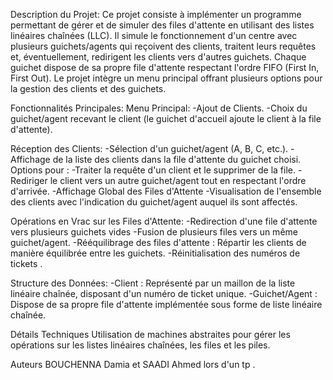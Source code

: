 Description du Projet:
Ce projet consiste à implémenter un programme permettant de gérer et de simuler des files d'attente en utilisant des listes linéaires chaînées (LLC). Il simule le fonctionnement d'un centre avec plusieurs guichets/agents qui reçoivent des clients, traitent leurs requêtes et, éventuellement, redirigent les clients vers d'autres guichets. Chaque guichet dispose de sa propre file d'attente respectant l'ordre FIFO (First In, First Out). Le projet intègre un menu principal offrant plusieurs options pour la gestion des clients et des guichets.

Fonctionnalités Principales:
Menu Principal:
-Ajout de Clients.
-Choix du guichet/agent recevant le client (le guichet d'accueil ajoute le client à la file d'attente).

Réception des Clients:
-Sélection d'un guichet/agent (A, B, C, etc.).
-Affichage de la liste des clients dans la file d'attente du guichet choisi.
Options pour :
-Traiter la requête d'un client et le supprimer de la file.
-Rediriger le client vers un autre guichet/agent tout en respectant l'ordre d'arrivée.
-Affichage Global des Files d'Attente
-Visualisation de l'ensemble des clients avec l'indication du guichet/agent auquel ils sont affectés.

Opérations en Vrac sur les Files d'Attente:
-Redirection d'une file d'attente vers plusieurs guichets vides 
-Fusion de plusieurs files vers un même guichet/agent.
-Rééquilibrage des files d'attente : Répartir les clients de manière équilibrée entre les guichets.
-Réinitialisation des numéros de tickets .

Structure des Données:
-Client : Représenté par un maillon de la liste linéaire chaînée, disposant d'un numéro de ticket unique.
-Guichet/Agent : Dispose de sa propre file d'attente implémentée sous forme de liste linéaire chaînée.

Détails Techniques
Utilisation de machines abstraites pour gérer les opérations sur les listes linéaires chaînées, les files et les piles.


Auteurs
BOUCHENNA Damia et SAADI Ahmed lors d'un tp . 
